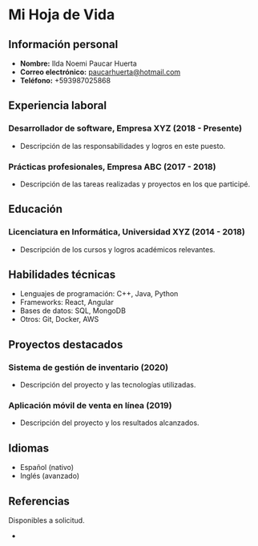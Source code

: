 # Mi Hoja de Vida

## Información personal
- **Nombre:** Ilda Noemi Paucar Huerta
- **Correo electrónico:** paucarhuerta@hotmail.com
- **Teléfono:** +593987025868

## Experiencia laboral
### Desarrollador de software, Empresa XYZ (2018 - Presente)
- Descripción de las responsabilidades y logros en este puesto.

### Prácticas profesionales, Empresa ABC (2017 - 2018)
- Descripción de las tareas realizadas y proyectos en los que participé.

## Educación
### Licenciatura en Informática, Universidad XYZ (2014 - 2018)
- Descripción de los cursos y logros académicos relevantes.

## Habilidades técnicas
- Lenguajes de programación: C++, Java, Python
- Frameworks: React, Angular
- Bases de datos: SQL, MongoDB
- Otros: Git, Docker, AWS

## Proyectos destacados
### Sistema de gestión de inventario (2020)
- Descripción del proyecto y las tecnologías utilizadas.

### Aplicación móvil de venta en línea (2019)
- Descripción del proyecto y los resultados alcanzados.

## Idiomas
- Español (nativo)
- Inglés (avanzado)

## Referencias
Disponibles a solicitud.

+
